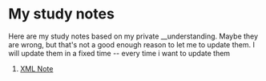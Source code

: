 # My study notes

Here are my study notes based on my private __understanding. Maybe they are wrong, but that's not a good enough reason to let me to update them. I will update them in a fixed time --  every time i want to update them

1. [XML Note](https://github.com/sggwqaa/My-study-notes/blob/main/XML%E7%AC%94%E8%AE%B0.md)
